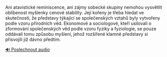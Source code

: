 
Ani atavistické reminiscence, ani zájmy sobecké skupiny nemohou vysvětlit oblíbenost myšlenky cenové stability. Její kořeny je třeba hledat ve skutečnosti, že představy týkající se společenských vztahů byly vytvořeny podle vzoru přírodních věd. Ekonomové a sociologové, kteří usilovali o zformování společenských věd podle vzoru fyziky a fyziologie, se pouze oddávali tomu způsobu myšlení, jehož rozšířené klamné představy si přisvojili již dávno předtím.

[🔊 Poslechnout audio](/data/7-paragraphs/audio/chapter_42/para_005-Ani-atavistick-reminiscence-ani-zjmy-sobeck-sk.mp3)
